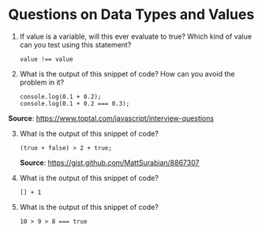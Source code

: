# Questions on Data Types and Values

1. If value is a variable, will this ever evaluate to true? Which kind of value can you test using this statement?
    ```
    value !== value
    ```


2. What is the output of this snippet of code? How can you avoid the problem in it?
    ```
    console.log(0.1 + 0.2);
    console.log(0.1 + 0.2 === 0.3);
    ```
__Source__: https://www.toptal.com/javascript/interview-questions


3. What is the output of this snippet of code?
    ```
    (true + false) > 2 + true;
    ```
    __Source__: https://gist.github.com/MattSurabian/8867307


4. What is the output of this snippet of code?
    ```
    [] + 1
    ```


5. What is the output of this snippet of code?
    ```
    10 > 9 > 8 === true
    ```